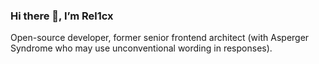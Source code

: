 ### Hi there 👋, I’m Rel1cx

Open-source developer, former senior frontend architect (with Asperger Syndrome who may use unconventional wording in responses).
